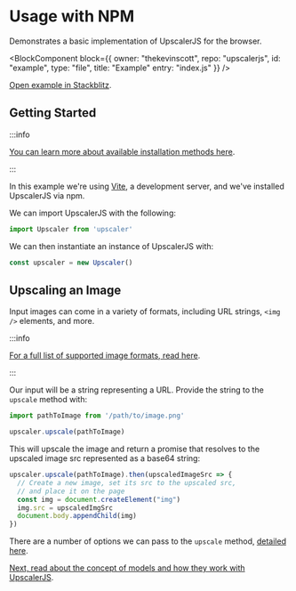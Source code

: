 # Usage with NPM

Demonstrates a basic implementation of UpscalerJS for the browser.

<BlockComponent
block={{
  owner: "thekevinscott",
  repo: "upscalerjs",
  id: "example",
  type: "file",
  title: "Example"
  entry: "index.js"
}}
/>

<a href="https://stackblitz.com/github/thekevinscott/upscalerjs/tree/main/examples/basic-npm?file=index.js&title=UpscalerJS: Basic Implementation">Open example in Stackblitz</a>.

## Getting Started

:::info

[You can learn more about available installation methods here](/documentation/getting-started#browser-setup).

:::

In this example we're using [Vite](https://vitejs.dev/), a development server, and we've installed UpscalerJS via npm.

We can import UpscalerJS with the following:

```javascript
import Upscaler from 'upscaler'
```

We can then instantiate an instance of UpscalerJS with:

```javascript
const upscaler = new Upscaler()
```

## Upscaling an Image

Input images can come in a variety of formats, including URL strings, `<img />` elements, and more.

:::info

[For a full list of supported image formats, read here](/documentation/api/upscale#input).

:::

Our input will be a string representing a URL. Provide the string to the `upscale` method with:

```javascript
import pathToImage from '/path/to/image.png'

upscaler.upscale(pathToImage)
```

This will upscale the image and return a promise that resolves to the upscaled image src represented as a base64 string:

```javascript
upscaler.upscale(pathToImage).then(upscaledImageSrc => {
  // Create a new image, set its src to the upscaled src,
  // and place it on the page
  const img = document.createElement("img")
  img.src = upscaledImgSrc
  document.body.appendChild(img)
})
```

There are a number of options we can pass to the `upscale` method, [detailed here](/documentation/api/upscale#parameters).

[Next, read about the concept of models and how they work with UpscalerJS](models).

